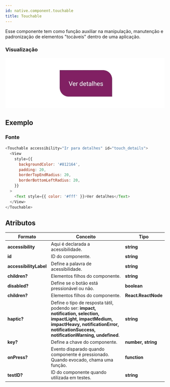 ```yaml
---
id: native.component.touchable
title: Touchable
---
```


<!-- Component declaration begin -->

<!-- Component declaration end -->

<!-- Documentation begin -->

Esse componente tem como função auxiliar na manipulação, manutenção e padronização de elementos "tocáveis" dentro de uma aplicação.

### Visualização

![button](../static/img/screenshots/touchable.jpg)

## Exemplo

### Fonte

```javascript
<Touchable accessibility="Ir para detalhes" id="touch_details">
  <View
    style={{
      backgroundColor: '#812164',
      padding: 20,
      borderTopEndRadius: 20,
      borderBottomLeftRadius: 20,
    }}
  >
    <Text style={{ color: '#fff' }}>Ver detalhes</Text>
  </View>
</Touchable>
```


## Atributos

| Formato            | Conceito                                                                                                | Tipo                 |
| ------------------ | ------------------------------------------------------------------------------------------------------- | -------------------- |
| **accessibility**       | Aqui é declarada a acessibilidade.       | **string**   |
| **id**         | ID do componente. | **string**    |
| **accessibilityLabel**      | Define a palavra de acessibilidade.             | **string**  |
| **children?**    | Elementos filhos do componente.                                                          | **string** |
| **disabled?** | Define se o botão está pressionável ou não.       | **boolean** |
| **children?** | Elementos filhos do componente.                                                     | **React.ReactNode** |
| **haptic?** | Define o tipo de resposta tátil, podendo ser: **impact, notification, selection, impactLight, impactMedium, impactHeavy, notificationError, notificationSuccess, notificationWarning, undefined**. |  **string** |
| **key?** 	| Define a chave do componente. 	| **number, string** 	|
| **onPress?**   | Evento disparado quando componente é pressionado. Quando evocado, chama uma função. | **function**        |
| **testID?**   | ID do componente quando utilizada em testes. | **string**        |

<!-- Documentation end -->
